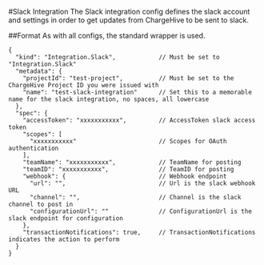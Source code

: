 #Slack Integration
The Slack integration config defines the slack account and settings in order to get updates from ChargeHive to be sent to slack.

##Format
As with all configs, the standard wrapper is used.
```json5
{
  "kind": "Integration.Slack",            // Must be set to "Integration.Slack"
  "metadata": {
    "projectId": "test-project",          // Must be set to the ChargeHive Project ID you were issued with
    "name": "test-slack-integration"      // Set this to a memorable name for the slack integration, no spaces, all lowercase
  },
  "spec": {
    "accessToken": "xxxxxxxxxxx",         // AccessToken slack access token
    "scopes": [
      "xxxxxxxxxxx"                       // Scopes for OAuth authentication
    ],
    "teamName": "xxxxxxxxxxx",            // TeamName for posting
    "teamID": "xxxxxxxxxxx",              // TeamID for posting
    "webhook": {                          // Webhook endpoint
      "url": "",                          // Url is the slack webhook URL
      "channel": "",                      // Channel is the slack channel to post in
      "configurationUrl": ""              // ConfigurationUrl is the slack endpoint for configuration
    },
    "transactionNotifications": true,     // TransactionNotifications indicates the action to perform
  }
}
```   
